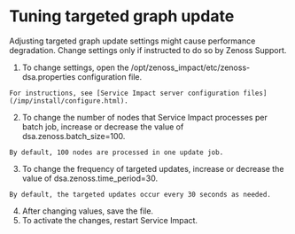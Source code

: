 # Tuning targeted graph update

Adjusting targeted graph update settings might cause performance
degradation. Change settings only if instructed to do so by Zenoss
Support.

1.   To change settings, open the
    /opt/zenoss_impact/etc/zenoss-dsa.properties configuration file.

    For instructions, see [Service Impact server configuration files](/imp/install/configure.html).

2.   To change the number of nodes that Service Impact processes per
    batch job, increase or decrease the value of
    dsa.zenoss.batch_size=100.

    By default, 100 nodes are processed in one update job.

3.   To change the frequency of targeted updates, increase or decrease
    the value of dsa.zenoss.time_period=30.

    By default, the targeted updates occur every 30 seconds as needed.

4.   After changing values, save the file.
5.   To activate the changes, restart Service Impact.


